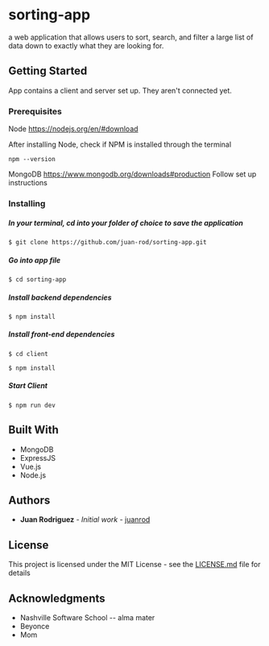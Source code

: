 # sorting-app
a web application that allows users to sort, search, and filter a large list of data down to exactly what they are looking for.

## Getting Started

App contains a client and server set up. They aren't connected yet. 
### Prerequisites
Node <https://nodejs.org/en/#download>

After installing Node, check if NPM is installed through the terminal
```
npm --version
```
MongoDB <https://www.mongodb.org/downloads#production>
Follow set up instructions


### Installing

##### In your terminal, cd into your folder of choice to save the application
```
$ git clone https://github.com/juan-rod/sorting-app.git
```
##### Go into app file
```
$ cd sorting-app
```
##### Install backend dependencies
```
$ npm install
```
##### Install front-end dependencies
```
$ cd client
```
```
$ npm install
```
##### Start Client
```
$ npm run dev
```



## Built With

* MongoDB
* ExpressJS
* Vue.js
* Node.js

## Authors

* **Juan Rodriguez** - *Initial work* - [juanrod](http://www.juanrod.co)


## License

This project is licensed under the MIT License - see the [LICENSE.md](LICENSE.md) file for details

## Acknowledgments

* Nashville Software School -- alma mater
* Beyonce 
* Mom
